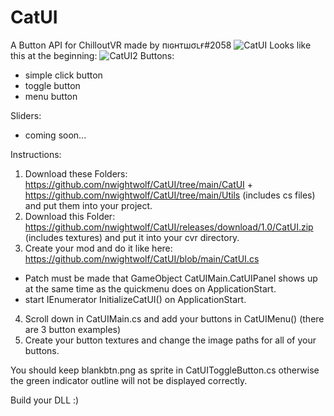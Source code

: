 # CatUI
A Button API for ChilloutVR made by пıɢнтшσʟғ#2058
![CatUI](https://user-images.githubusercontent.com/89876523/189545014-30e53fef-913a-4f7b-9894-153d1712f2e9.jpg)
Looks like this at the beginning:
![CatUI2](https://user-images.githubusercontent.com/89876523/189545130-e8a429a6-f380-4f48-b040-2bda137f96ad.jpg)
Buttons:
- simple click button
- toggle button
- menu button
 
Sliders:
- coming soon...

Instructions:
1. Download these Folders: https://github.com/nwightwolf/CatUI/tree/main/CatUI + https://github.com/nwightwolf/CatUI/tree/main/Utils (includes cs files)
and put them into your project.
2. Download this Folder: https://github.com/nwightwolf/CatUI/releases/download/1.0/CatUI.zip (includes textures)
and put it into your cvr directory.
3. Create your mod and do it like here: https://github.com/nwightwolf/CatUI/blob/main/CatUI.cs
- Patch must be made that GameObject CatUIMain.CatUIPanel shows up at the same time as the quickmenu does on ApplicationStart.
- start IEnumerator InitializeCatUI() on ApplicationStart.
4. Scroll down in CatUIMain.cs and add your buttons in CatUIMenu() (there are 3 button examples)
5. Create your button textures and change the image paths for all of your buttons.

You should keep blankbtn.png as sprite in CatUIToggleButton.cs otherwise the green indicator outline will not be displayed correctly.

Build your DLL :)
